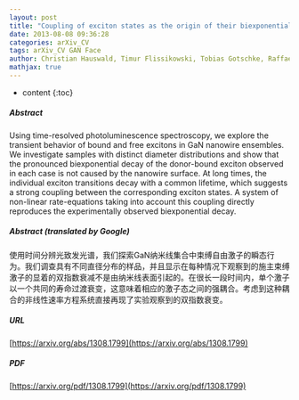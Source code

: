 ```yaml
---
layout: post
title: "Coupling of exciton states as the origin of their biexponential decay dynamics in GaN nanowires"
date: 2013-08-08 09:36:28
categories: arXiv_CV
tags: arXiv_CV GAN Face
author: Christian Hauswald, Timur Flissikowski, Tobias Gotschke, Raffaella Calarco, Lutz Geelhaar, Holger T. Grahn, Oliver Brandt
mathjax: true
---
```


* content
{:toc}

##### Abstract
Using time-resolved photoluminescence spectroscopy, we explore the transient behavior of bound and free excitons in GaN nanowire ensembles. We investigate samples with distinct diameter distributions and show that the pronounced biexponential decay of the donor-bound exciton observed in each case is not caused by the nanowire surface. At long times, the individual exciton transitions decay with a common lifetime, which suggests a strong coupling between the corresponding exciton states. A system of non-linear rate-equations taking into account this coupling directly reproduces the experimentally observed biexponential decay.

##### Abstract (translated by Google)
使用时间分辨光致发光谱，我们探索GaN纳米线集合中束缚自由激子的瞬态行为。我们调查具有不同直径分布的样品，并且显示在每种情况下观察到的施主束缚激子的显着的双指数衰减不是由纳米线表面引起的。在很长一段时间内，单个激子以一个共同的寿命过渡衰变，这意味着相应的激子态之间的强耦合。考虑到这种耦合的非线性速率方程系统直接再现了实验观察到的双指数衰变。

##### URL
[https://arxiv.org/abs/1308.1799](https://arxiv.org/abs/1308.1799)

##### PDF
[https://arxiv.org/pdf/1308.1799](https://arxiv.org/pdf/1308.1799)

